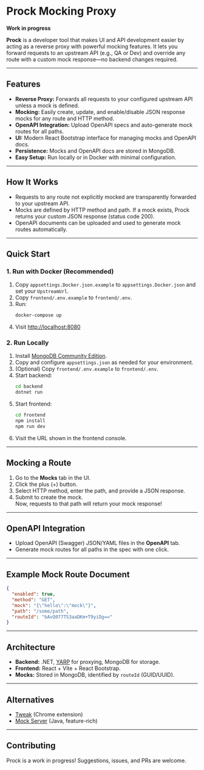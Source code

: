 # Prock Mocking Proxy

**Work in progress**

**Prock** is a developer tool that makes UI and API development easier by acting as a reverse proxy with powerful mocking features. It lets you forward requests to an upstream API (e.g., QA or Dev) and override any route with a custom mock response—no backend changes required.

---

## Features

- **Reverse Proxy:** Forwards all requests to your configured upstream API unless a mock is defined.
- **Mocking:** Easily create, update, and enable/disable JSON response mocks for any route and HTTP method.
- **OpenAPI Integration:** Upload OpenAPI specs and auto-generate mock routes for all paths.
- **UI:** Modern React Bootstrap interface for managing mocks and OpenAPI docs.
- **Persistence:** Mocks and OpenAPI docs are stored in MongoDB.
- **Easy Setup:** Run locally or in Docker with minimal configuration.

---

## How It Works

- Requests to any route not explicitly mocked are transparently forwarded to your upstream API.
- Mocks are defined by HTTP method and path. If a mock exists, Prock returns your custom JSON response (status code 200).
- OpenAPI documents can be uploaded and used to generate mock routes automatically.

---

## Quick Start

### 1. Run with Docker (Recommended)

1. Copy `appsettings.Docker.json.example` to `appsettings.Docker.json` and set your `UpstreamUrl`.
2. Copy `frontend/.env.example` to `frontend/.env`.
3. Run:
   ```sh
   docker-compose up
   ```
4. Visit [http://localhost:8080](http://localhost:8080)

### 2. Run Locally

1. Install [MongoDB Community Edition](https://www.mongodb.com/try/download/community).
2. Copy and configure `appsettings.json` as needed for your environment.
3. (Optional) Copy `frontend/.env.example` to `frontend/.env`.
4. Start backend:
   ```sh
   cd backend
   dotnet run
   ```
5. Start frontend:
   ```sh
   cd frontend
   npm install
   npm run dev
   ```
6. Visit the URL shown in the frontend console.

---

## Mocking a Route

1. Go to the **Mocks** tab in the UI.
2. Click the plus (+) button.
3. Select HTTP method, enter the path, and provide a JSON response.
4. Submit to create the mock.  
   Now, requests to that path will return your mock response!

---

## OpenAPI Integration

- Upload OpenAPI (Swagger) JSON/YAML files in the **OpenAPI** tab.
- Generate mock routes for all paths in the spec with one click.

---

## Example Mock Route Document

```json
{
  "enabled": true,
  "method": "GET",
  "mock": "{\"hello\":\"mock\"}",
  "path": "/some/path",
  "routeId": "bAvQ077TS3aaDKm+T9yiDg=="
}
```

---

## Architecture

- **Backend:** .NET, [YARP](https://microsoft.github.io/reverse-proxy/) for proxying, MongoDB for storage.
- **Frontend:** React + Vite + React Bootstrap.
- **Mocks:** Stored in MongoDB, identified by `routeId` (GUID/UUID).

---

## Alternatives

- [Tweak](https://chromewebstore.google.com/detail/tweak-mock-and-modify-htt/feahianecghpnipmhphmfgmpdodhcapi?hl=en) (Chrome extension)
- [Mock Server](https://github.com/mock-server/mockserver) (Java, feature-rich)

---

## Contributing

Prock is a work in progress! Suggestions, issues, and PRs are welcome.
